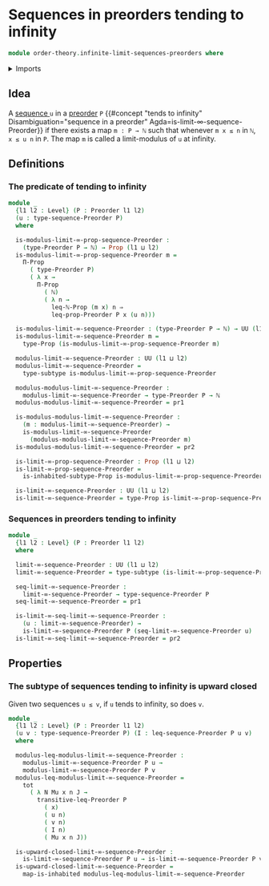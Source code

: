 # Sequences in preorders tending to infinity

```agda
module order-theory.infinite-limit-sequences-preorders where
```

<details><summary>Imports</summary>

```agda
open import elementary-number-theory.inequality-natural-numbers
open import elementary-number-theory.natural-numbers

open import foundation.binary-relations
open import foundation.dependent-pair-types
open import foundation.function-extensionality
open import foundation.function-types
open import foundation.functoriality-dependent-pair-types
open import foundation.inhabited-subtypes
open import foundation.inhabited-types
open import foundation.propositions
open import foundation.sequences
open import foundation.subtypes
open import foundation.universe-levels

open import order-theory.preorders
open import order-theory.sequences-preorders
```

</details>

## Idea

A [sequence ](order-theory.sequences-preorders.md) `u` in a
[preorder](order-theory.preorders.md) `P`
{{#concept "tends to infinity" Disambiguation="sequence in a preorder" Agda=is-limit-∞-sequence-Preorder}}
if there exists a map `m : P → ℕ` such that whenever `m x ≤ n` in `ℕ`, `x ≤ u n`
in `P`. The map `m` is called a limit-modulus of `u` at infinity.

## Definitions

### The predicate of tending to infinity

```agda
module _
  {l1 l2 : Level} (P : Preorder l1 l2)
  (u : type-sequence-Preorder P)
  where

  is-modulus-limit-∞-prop-sequence-Preorder :
    (type-Preorder P → ℕ) → Prop (l1 ⊔ l2)
  is-modulus-limit-∞-prop-sequence-Preorder m =
    Π-Prop
      ( type-Preorder P)
      ( λ x →
        Π-Prop
          ( ℕ)
          ( λ n →
            leq-ℕ-Prop (m x) n ⇒
            leq-prop-Preorder P x (u n)))

  is-modulus-limit-∞-sequence-Preorder : (type-Preorder P → ℕ) → UU (l1 ⊔ l2)
  is-modulus-limit-∞-sequence-Preorder m =
    type-Prop (is-modulus-limit-∞-prop-sequence-Preorder m)

  modulus-limit-∞-sequence-Preorder : UU (l1 ⊔ l2)
  modulus-limit-∞-sequence-Preorder =
    type-subtype is-modulus-limit-∞-prop-sequence-Preorder

  modulus-modulus-limit-∞-sequence-Preorder :
    modulus-limit-∞-sequence-Preorder → type-Preorder P → ℕ
  modulus-modulus-limit-∞-sequence-Preorder = pr1

  is-modulus-modulus-limit-∞-sequence-Preorder :
    (m : modulus-limit-∞-sequence-Preorder) →
    is-modulus-limit-∞-sequence-Preorder
      (modulus-modulus-limit-∞-sequence-Preorder m)
  is-modulus-modulus-limit-∞-sequence-Preorder = pr2

  is-limit-∞-prop-sequence-Preorder : Prop (l1 ⊔ l2)
  is-limit-∞-prop-sequence-Preorder =
    is-inhabited-subtype-Prop is-modulus-limit-∞-prop-sequence-Preorder

  is-limit-∞-sequence-Preorder : UU (l1 ⊔ l2)
  is-limit-∞-sequence-Preorder = type-Prop is-limit-∞-prop-sequence-Preorder
```

### Sequences in preorders tending to infinity

```agda
module _
  {l1 l2 : Level} (P : Preorder l1 l2)
  where

  limit-∞-sequence-Preorder : UU (l1 ⊔ l2)
  limit-∞-sequence-Preorder = type-subtype (is-limit-∞-prop-sequence-Preorder P)

  seq-limit-∞-sequence-Preorder :
    limit-∞-sequence-Preorder → type-sequence-Preorder P
  seq-limit-∞-sequence-Preorder = pr1

  is-limit-∞-seq-limit-∞-sequence-Preorder :
    (u : limit-∞-sequence-Preorder) →
    is-limit-∞-sequence-Preorder P (seq-limit-∞-sequence-Preorder u)
  is-limit-∞-seq-limit-∞-sequence-Preorder = pr2
```

## Properties

### The subtype of sequences tending to infinity is upward closed

Given two sequences `u ≤ v`, if `u` tends to infinity, so does `v`.

```agda
module _
  {l1 l2 : Level} (P : Preorder l1 l2)
  (u v : type-sequence-Preorder P) (I : leq-sequence-Preorder P u v)
  where

  modulus-leq-modulus-limit-∞-sequence-Preorder :
    modulus-limit-∞-sequence-Preorder P u →
    modulus-limit-∞-sequence-Preorder P v
  modulus-leq-modulus-limit-∞-sequence-Preorder =
    tot
      ( λ N Mu x n J →
        transitive-leq-Preorder P
          ( x)
          ( u n)
          ( v n)
          ( I n)
          ( Mu x n J))

  is-upward-closed-limit-∞-sequence-Preorder :
    is-limit-∞-sequence-Preorder P u → is-limit-∞-sequence-Preorder P v
  is-upward-closed-limit-∞-sequence-Preorder =
    map-is-inhabited modulus-leq-modulus-limit-∞-sequence-Preorder
```
